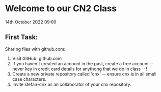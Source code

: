 Welcome to our CN2 Class
========================
14th October 2022 09:00

First Task:
-----------
Sharing files with github.com:

1. Visit GitHub: github.com
2. If you haven't created an account in the past, create a free account
   -- never key in credit card details for anythong that we do in class --!
3. Create a new private repository called 'cnx'
   -- ensure cnx is in all small case characters.
4. Invite stefan-cnx as an collaborator of your cnx repository.
